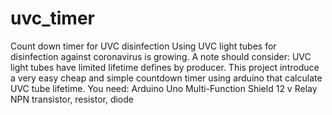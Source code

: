# uvc_timer
Count down timer for UVC disinfection
Using UVC light tubes for disinfection against coronavirus is growing.
A note should consider: UVC light tubes have limited lifetime defines by producer.
This project introduce a very easy cheap and simple countdown timer using arduino that calculate UVC tube lifetime.
You need:
Arduino Uno
Multi-Function Shield
12 v Relay
NPN transistor, resistor, diode

